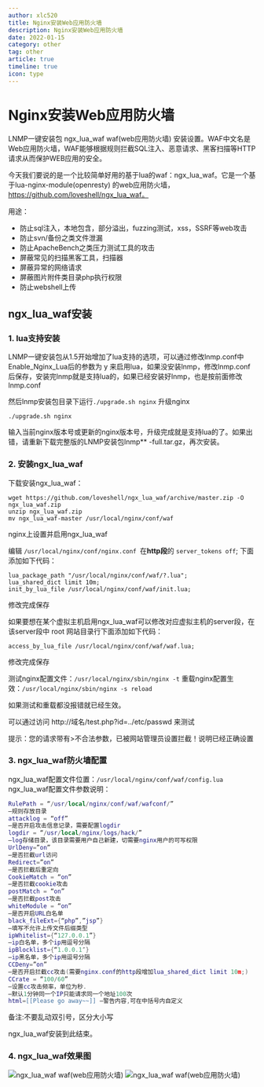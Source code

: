 ```yaml
---
author: xlc520
title: Nginx安装Web应用防火墙
description: Nginx安装Web应用防火墙
date: 2022-01-15
category: other
tag: other
article: true
timeline: true
icon: type
---
```


# Nginx安装Web应用防火墙

LNMP一键安装包 ngx_lua_waf waf(web应用防火墙) 安装设置。WAF中文名是Web应用防火墙，WAF能够根据规则拦截SQL注入、恶意请求、黑客扫描等HTTP请求从而保护WEB应用的安全。

今天我们要说的是一个比较简单好用的基于lua的waf：ngx_lua_waf。它是一个基于lua-nginx-module(openresty)
的web应用防火墙，https://github.com/loveshell/ngx_lua_waf。

用途：

- 防止sql注入，本地包含，部分溢出，fuzzing测试，xss，SSRF等web攻击
- 防止svn/备份之类文件泄漏
- 防止ApacheBench之类压力测试工具的攻击
- 屏蔽常见的扫描黑客工具，扫描器
- 屏蔽异常的网络请求
- 屏蔽图片附件类目录php执行权限
- 防止webshell上传

## ngx_lua_waf安装

### 1. lua支持安装

LNMP一键安装包从1.5开始增加了lua支持的选项，可以通过修改lnmp.conf中Enable_Nginx_Lua后的参数为 y
来启用lua，如果没安装lnmp，修改lnmp.conf后保存，安装完lnmp就是支持lua的，如果已经安装好lnmp，也是按前面修改lnmp.conf

然后lnmp安装包目录下运行`./upgrade.sh nginx` 升级nginx

```
./upgrade.sh nginx
```

输入当前nginx版本号或更新的nginx版本号，升级完成就是支持lua的了。如果出错，请重新下载完整版的LNMP安装包lnmp**
-full.tar.gz，再次安装。

### 2. 安装ngx_lua_waf

下载安装ngx_lua_waf：

```
wget https://github.com/loveshell/ngx_lua_waf/archive/master.zip -O ngx_lua_waf.zip
unzip ngx_lua_waf.zip
mv ngx_lua_waf-master /usr/local/nginx/conf/waf
```

nginx上设置并启用ngx_lua_waf

编辑 `/usr/local/nginx/conf/nginx.conf `在**http段**的 `server_tokens off`; 下面添加如下代码：

```
lua_package_path "/usr/local/nginx/conf/waf/?.lua";
lua_shared_dict limit 10m;
init_by_lua_file /usr/local/nginx/conf/waf/init.lua;
```

修改完成保存

如果要想在某个虚拟主机启用ngx_lua_waf可以修改对应虚拟主机的server段，在该server段中 root 网站目录行下面添加如下代码：

```
access_by_lua_file /usr/local/nginx/conf/waf/waf.lua;
```

修改完成保存

测试nginx配置文件：`/usr/local/nginx/sbin/nginx -t`
重载nginx配置生效：`/usr/local/nginx/sbin/nginx -s reload`

如果测试和重载都没报错就已经生效。

可以通过访问 http://域名/test.php?id=../etc/passwd 来测试

提示：您的请求带有>不合法参数，已被网站管理员设置拦截！说明已经正确设置

### 3. ngx_lua_waf防火墙配置

ngx_lua_waf配置文件位置：`/usr/local/nginx/conf/waf/config.lua`
ngx_lua_waf配置文件参数说明：

```lua
RulePath = “/usr/local/nginx/conf/waf/wafconf/”
–规则存放目录
attacklog = “off”
–是否开启攻击信息记录，需要配置logdir
logdir = “/usr/local/nginx/logs/hack/”
–log存储目录，该目录需要用户自己新建，切需要nginx用户的可写权限
UrlDeny=”on”
–是否拦截url访问
Redirect=”on”
–是否拦截后重定向
CookieMatch = “on”
–是否拦截cookie攻击
postMatch = “on”
–是否拦截post攻击
whiteModule = “on”
–是否开启URL白名单
black_fileExt={“php”,”jsp”}
–填写不允许上传文件后缀类型
ipWhitelist={“127.0.0.1”}
–ip白名单，多个ip用逗号分隔
ipBlocklist={“1.0.0.1″}
–ip黑名单，多个ip用逗号分隔
CCDeny=”on”
–是否开启拦截cc攻击(需要nginx.conf的http段增加lua_shared_dict limit 10m;)
CCrate = “100/60”
–设置cc攻击频率，单位为秒.
–默认1分钟同一个IP只能请求同一个地址100次
html=[[Please go away~~]] –警告内容,可在中括号内自定义
```

备注:不要乱动双引号，区分大小写

ngx_lua_waf安装到此结束。

### 4. ngx_lua_waf效果图

![ngx_lua_waf waf(web应用防火墙)](https://bitbucket.org/xlc520/blogasset/raw/main/images2/ngcb15.jpg)
![ngx_lua_waf waf(web应用防火墙)](https://bitbucket.org/xlc520/blogasset/raw/main/images2/ngcb15-16419157753881.jpg)

